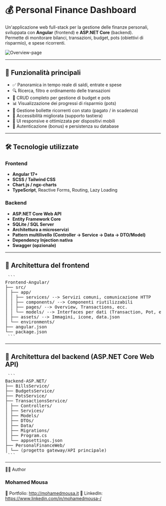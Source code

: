 # 💰 Personal Finance Dashboard
Un'applicazione web full-stack per la gestione delle finanze personali, sviluppata con **Angular** (frontend) e **ASP.NET Core** (backend).  
Permette di monitorare bilanci, transazioni, budget, pots (obiettivi di risparmio), e spese ricorrenti.

![Overview-page](https://github.com/user-attachments/assets/ee431eb1-2f8d-4753-839c-11d875b4a5ce)

---

## 🚀 Funzionalità principali

- ✅ Panoramica in tempo reale di saldi, entrate e spese
- 🔍 Ricerca, filtro e ordinamento delle transazioni
- 🧾 CRUD completo per gestione di budget e pots
- 📊 Visualizzazione dei progressi di risparmio (pots)
- 💸 Gestione bollette ricorrenti con stato (pagato / in scadenza)
- 🧠 Accessibilità migliorata (supporto tastiera)
- 📱 UI responsive e ottimizzata per dispositivi mobili
- 🔐 Autenticazione (bonus) e persistenza su database

---

## 🛠️ Tecnologie utilizzate

### Frontend
- **Angular 17+**
- **SCSS / Tailwind CSS**
- **Chart.js / ngx-charts**
- **TypeScript**, Reactive Forms, Routing, Lazy Loading

### Backend
- **ASP.NET Core Web API**
- **Entity Framework Core**
- **SQLite / SQL Server**
- **Architettura a microservizi**
- **Pattern multilivello (Controller → Service → Data → DTO/Model)**
- **Dependency Injection nativa**
- **Swagger (opzionale)**

---

##  📁 Architettura del frontend
<pre> ``` 
Frontend-Angular/
├── src/
│ ├── app/
│ │ ├── services/ --> Servizi comuni, comunicazione HTTP
│ │ ├── components/ --> Componenti riutilizzabili
│ │ ├── pages/ --> Overview, Transactions, ecc.
│ │ └── models/ --> Interfaces per dati (Transaction, Pot, ecc.)
│ ├── assets/ --> Immagini, icone, data.json
│ └── environments/
├── angular.json
└── package.json
 ``` </pre>
 ---
## 🧱 Architettura del backend (ASP.NET Core Web API)
<pre> ```
Backend-ASP.NET/
├── BillsService/
├── BudgetsService/
├── PotsService/
├── TransactionsService/
│ ├── Controllers/
│ ├── Services/
│ ├── Models/
│ ├── DTOs/
│ ├── Data/
│ ├── Migrations/
│ ├── Program.cs
│ └── appsettings.json
├── PersonalFinanceWeb/
│ └── (progetto gateway/API principale)
 ``` </pre>
---

🙋‍♂️ Author

### Mohamed Mousa

🔗 Portfolio: http://mohamedmousa.it
🔗 LinkedIn:  https://www.linkedin.com/in/mohamedmousa-/
